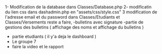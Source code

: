 1- Modification de la database dans Classes/Database.php 
2- modificatin du lien css dans dashadmin.php en "assets/css/style.css"
3 modification de l'adresse email et du password dans Classes/Etudiants et Classes/Versements 
 reste a faire, 
 -bulletins avec signature
 -partie de gestions des bulletins ( affichage des noms et affichage du bulletins )
 - partie etudiants ( il y'a deja le dashboard )
 - Le groupe 7
 - faire la video et le rapport
